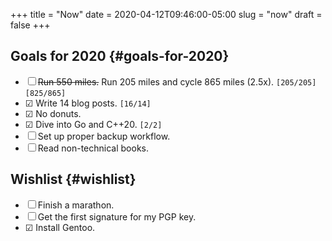 +++
title = "Now"
date = 2020-04-12T09:46:00-05:00
slug = "now"
draft = false
+++

## Goals for 2020 {#goals-for-2020}

-   ☐ ~~Run 550 miles.~~ Run 205 miles and cycle 865 miles (2.5x). <code>[205/205]</code><code>[825/865]</code>
-   ☑ Write 14 blog posts. <code>[16/14]</code>
-   ☑ No donuts.
-   ☑ Dive into Go and C++20. <code>[2/2]</code>
-   ☐ Set up proper backup workflow.
-   ☐ Read non-technical books.


## Wishlist {#wishlist}

-   ☐ Finish a marathon.
-   ☐ Get the first signature for my PGP key.
-   ☑ Install Gentoo.
